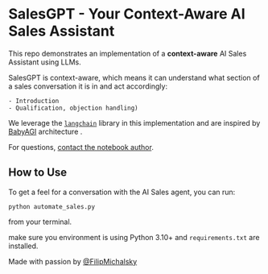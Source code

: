 # SalesGPT - Your Context-Aware AI Sales Assistant

This repo demonstrates an implementation of a **context-aware** AI Sales Assistant using LLMs.

SalesGPT is context-aware, which means it can understand what section of a sales conversation it is in and act accordingly:

    - Introduction
    - Qualification, objection handling) 


We leverage the [`langchain`](https://github.com/hwchase17/langchain) library in this implementation and are inspired by [BabyAGI](https://github.com/yoheinakajima/babyagi) architecture .

For questions, [contact the notebook author](mailto:filipmichalsky@gmail.com).


## How to Use

To get a feel for a conversation with the AI Sales agent, you can run:

`python automate_sales.py`

from your terminal.

make sure you environment is using Python 3.10+ and `requirements.txt` are installed.

Made with passion by [@FilipMichalsky](https://twitter.com/FilipMichalsky)


